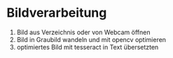 # Bildverarbeitung

1. Bild aus Verzeichnis oder von Webcam öffnen
2. Bild in Graubild wandeln und mit opencv optimieren
3. optimiertes Bild mit tesseract in Text übersetzten
